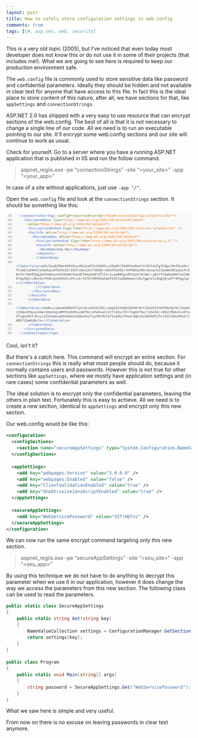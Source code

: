 ```yaml
---
layout: post
title: How to safely store configuration settings in web.config
comments: true
tags: [C#, asp.net, web, security]
---
```


This is a very old topic (2005), but I've noticed that even today most developer does not know this or do not use it in some of their projects (that includes me!). What we are going to see here is required to keep our production environment safe.

The `web.config` file is commonly used to store sensitive data like password and confidential parameters. Ideally they should be hidden and not available in clear text for anyone that have access to this file. In fact this is the ideal place to store content of this nature, after all, we have sections for that, like `appSettings` and `connectionStrings`.

ASP.NET 2.0 has shipped with a very easy to use resource that can encrypt sections of the web.config. The best of all is that it is not necessary to change a single line of our code. All we need is to run an executable pointing to our site. It'll encrypt some web.config sections and our site will continue to work as usual.

Check for yourself. Go to a server where you have a running ASP.NET application that is published in IIS and run the follow command.

> aspnet_regiis.exe -pe “connectionStrings” -site “<your_site>” -app “<your_app>”

In case of a site without applications, just use `-app "/"`.

Open the `web.config` file and look at the `connectionStrings` section. It should be something like this:

![](/public/images/crypto-connectionstrings.png)

Cool, isn't it?

But there's a catch here. This command will encrypt an entire section. For `connectionStrings` this is really what most people should do, because it normally contains users and passwords. However this is not true for other sections like `appSettings`, where we mostly have application settings and (in rare cases) some confidential parameters as well.

The ideal solution is to encrypt only the confidential parameters, leaving the others in plain text. Fortunately this is easy to achieve. All we need is to create a new section, identical to `appSettings` and encrypt only this new section.

Our web.config would be like this:

~~~xml
<configuration>
  <configSections>
    <section name="secureAppSettings" type="System.Configuration.NameValueSectionHandler, System, Version=4.0.0.0, Culture=neutral, PublicKeyToken=b77a5c561934e089" />
  </configSections>

  <appSettings>
    <add key="webpages:Version" value="3.0.0.0" />
    <add key="webpages:Enabled" value="false" />
    <add key="ClientValidationEnabled" value="true" />
    <add key="UnobtrusiveJavaScriptEnabled" value="true" />
  </appSettings>

  <secureAppSettings>
    <add key="WebServicePassword" value="d2f!H@7xz" />
  </secureAppSettings>
</configuration>
~~~

We can now run the same encrypt command targeting only this new section.

> aspnet_regiis.exe -pe “secureAppSettings” -site “<seu_site>” -app “<seu_app>”

By using this technique we do not have to do anything to decrypt this parameter when we use it in our application, however it does change the way we access the parameters from this new section. The following class can be used to read the parameters.

~~~csharp
public static class SecureAppSettings
{
    public static string Get(string key)
    {
        NameValueCollection settings = ConfigurationManager.GetSection("secureAppSettings") as NameValueCollection;
        return settings[key];
    }
}

public class Program
{
    public static void Main(string[] args)
    {
        string password = SecureAppSettings.Get("WebServicePassword");
    }
}
~~~

What we saw here is simple and very useful.

From now on there is no excuse on leaving passwords in clear text anymore.
